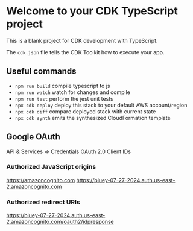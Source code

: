 # Welcome to your CDK TypeScript project

This is a blank project for CDK development with TypeScript.

The `cdk.json` file tells the CDK Toolkit how to execute your app.

## Useful commands

* `npm run build`   compile typescript to js
* `npm run watch`   watch for changes and compile
* `npm run test`    perform the jest unit tests
* `npx cdk deploy`  deploy this stack to your default AWS account/region
* `npx cdk diff`    compare deployed stack with current state
* `npx cdk synth`   emits the synthesized CloudFormation template

## Google OAuth

API & Services => Credentials
OAuth 2.0 Client IDs

### Authorized JavaScript origins
https://amazoncognito.com
https://bluey-07-27-2024.auth.us-east-2.amazoncognito.com

### Authorized redirect URIs
https://bluey-07-27-2024.auth.us-east-2.amazoncognito.com/oauth2/idpresponse
